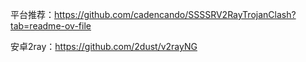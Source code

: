 平台推荐：https://github.com/cadencando/SSSSRV2RayTrojanClash?tab=readme-ov-file

安卓2ray：https://github.com/2dust/v2rayNG

